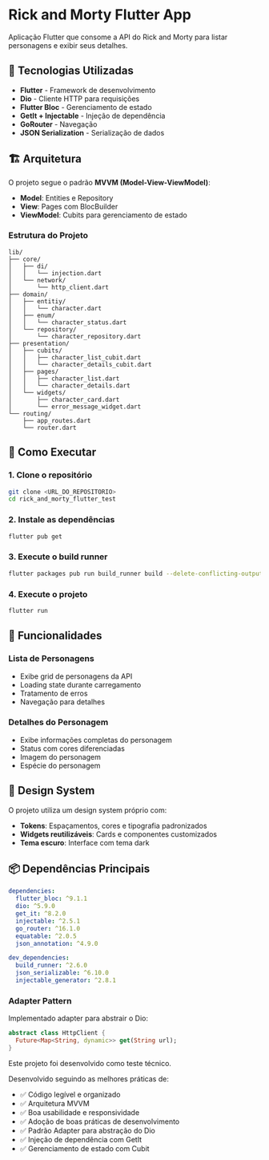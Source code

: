 # Rick and Morty Flutter App

Aplicação Flutter que consome a API do Rick and Morty para listar personagens e exibir seus detalhes.

## 🚀 Tecnologias Utilizadas

- **Flutter** - Framework de desenvolvimento
- **Dio** - Cliente HTTP para requisições
- **Flutter Bloc** - Gerenciamento de estado
- **GetIt + Injectable** - Injeção de dependência
- **GoRouter** - Navegação
- **JSON Serialization** - Serialização de dados

## 🏗️ Arquitetura

O projeto segue o padrão **MVVM (Model-View-ViewModel)**:

- **Model**: Entities e Repository
- **View**: Pages com BlocBuilder
- **ViewModel**: Cubits para gerenciamento de estado

### Estrutura do Projeto

```
lib/
├── core/
│   ├── di/
│   │   └── injection.dart
│   └── network/
│       └── http_client.dart
├── domain/
│   ├── entitiy/
│   │   └── character.dart
│   ├── enum/
│   │   └── character_status.dart
│   └── repository/
│       └── character_repository.dart
├── presentation/
│   ├── cubits/
│   │   ├── character_list_cubit.dart
│   │   └── character_details_cubit.dart
│   ├── pages/
│   │   ├── character_list.dart
│   │   └── character_details.dart
│   └── widgets/
│       ├── character_card.dart
│       └── error_message_widget.dart
└── routing/
    ├── app_routes.dart
    └── router.dart
```

## 🔧 Como Executar

### 1. Clone o repositório

```bash
git clone <URL_DO_REPOSITORIO>
cd rick_and_morty_flutter_test
```

### 2. Instale as dependências

```bash
flutter pub get
```

### 3. Execute o build runner

```bash
flutter packages pub run build_runner build --delete-conflicting-outputs
```

### 4. Execute o projeto

```bash
flutter run
```

## 📱 Funcionalidades

### Lista de Personagens
- Exibe grid de personagens da API
- Loading state durante carregamento
- Tratamento de erros
- Navegação para detalhes

### Detalhes do Personagem
- Exibe informações completas do personagem
- Status com cores diferenciadas
- Imagem do personagem
- Espécie do personagem

## 🎨 Design System

O projeto utiliza um design system próprio com:
- **Tokens**: Espaçamentos, cores e tipografia padronizados
- **Widgets reutilizáveis**: Cards e componentes customizados
- **Tema escuro**: Interface com tema dark

## 📦 Dependências Principais

```yaml
dependencies:
  flutter_bloc: ^9.1.1
  dio: ^5.9.0
  get_it: ^8.2.0
  injectable: ^2.5.1
  go_router: ^16.1.0
  equatable: ^2.0.5
  json_annotation: ^4.9.0

dev_dependencies:
  build_runner: ^2.6.0
  json_serializable: ^6.10.0
  injectable_generator: ^2.8.1
```

### Adapter Pattern
Implementado adapter para abstrair o Dio:

```dart
abstract class HttpClient {
  Future<Map<String, dynamic>> get(String url);
}
```




Este projeto foi desenvolvido como teste técnico.


Desenvolvido seguindo as melhores práticas de:
- ✅ Código legível e organizado
- ✅ Arquitetura MVVM
- ✅ Boa usabilidade e responsividade
- ✅ Adoção de boas práticas de desenvolvimento
- ✅ Padrão Adapter para abstração do Dio
- ✅ Injeção de dependência com GetIt
- ✅ Gerenciamento de estado com Cubit
